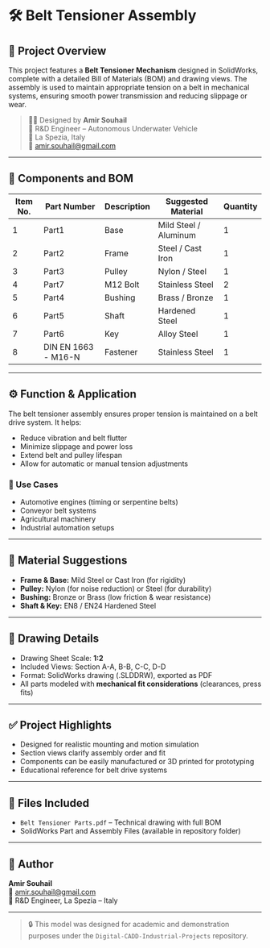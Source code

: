 # 🛠️ Belt Tensioner Assembly

## 📌 Project Overview

This project features a **Belt Tensioner Mechanism** designed in SolidWorks, complete with a detailed Bill of Materials (BOM) and drawing views. The assembly is used to maintain appropriate tension on a belt in mechanical systems, ensuring smooth power transmission and reducing slippage or wear.

> 👨‍💻 Designed by **Amir Souhail**  
> 🧪 R&D Engineer – Autonomous Underwater Vehicle  
> 📍 La Spezia, Italy  
> 📧 amir.souhail@gmail.com

---

## 🧩 Components and BOM

| Item No. | Part Number         | Description      | Suggested Material | Quantity |
|----------|---------------------|------------------|---------------------|----------|
| 1        | Part1               | Base             | Mild Steel / Aluminum | 1        |
| 2        | Part2               | Frame            | Steel / Cast Iron   | 1        |
| 3        | Part3               | Pulley           | Nylon / Steel       | 1        |
| 4        | Part7               | M12 Bolt         | Stainless Steel     | 2        |
| 5        | Part4               | Bushing          | Brass / Bronze      | 1        |
| 6        | Part5               | Shaft            | Hardened Steel      | 1        |
| 7        | Part6               | Key              | Alloy Steel         | 1        |
| 8        | DIN EN 1663 - M16-N | Fastener         | Stainless Steel     | 1        |

---

## ⚙️ Function & Application

The belt tensioner assembly ensures proper tension is maintained on a belt drive system. It helps:
- Reduce vibration and belt flutter
- Minimize slippage and power loss
- Extend belt and pulley lifespan
- Allow for automatic or manual tension adjustments

### 🔧 Use Cases
- Automotive engines (timing or serpentine belts)
- Conveyor belt systems
- Agricultural machinery
- Industrial automation setups

---

## 🧱 Material Suggestions

- **Frame & Base:** Mild Steel or Cast Iron (for rigidity)
- **Pulley:** Nylon (for noise reduction) or Steel (for durability)
- **Bushing:** Bronze or Brass (low friction & wear resistance)
- **Shaft & Key:** EN8 / EN24 Hardened Steel

---

## 📐 Drawing Details

- Drawing Sheet Scale: **1:2**
- Included Views: Section A-A, B-B, C-C, D-D
- Format: SolidWorks drawing (.SLDDRW), exported as PDF
- All parts modeled with **mechanical fit considerations** (clearances, press fits)

---

## ✅ Project Highlights

- Designed for realistic mounting and motion simulation
- Section views clarify assembly order and fit
- Components can be easily manufactured or 3D printed for prototyping
- Educational reference for belt drive systems

---

## 📎 Files Included

- `Belt Tensioner Parts.pdf` – Technical drawing with full BOM
- SolidWorks Part and Assembly Files (available in repository folder)

---

## 📣 Author

**Amir Souhail**  
📧 amir.souhail@gmail.com  
🔧 R&D Engineer, La Spezia – Italy  

---

> 🔒 This model was designed for academic and demonstration purposes under the `Digital-CADD-Industrial-Projects` repository.
